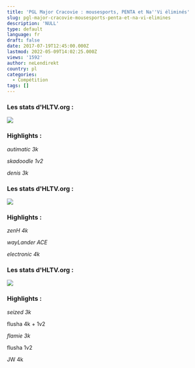 ```yaml
---
title: 'PGL Major Cracovie : mousesports, PENTA et Na''Vi éliminés'
slug: pgl-major-cracovie-mousesports-penta-et-na-vi-elimines
description: 'NULL'
type: default
language: fr
draft: false
date: 2017-07-19T12:45:00.000Z
lastmod: 2022-05-09T14:02:25.000Z
views: '1592'
author: neLendirekt
country: pl
categories:
  - Compétition
tags: []
---
```

### Les stats d'HLTV.org :

![](/storage/images/596f50f20c3cf_mouz-c9png.png)

### Highlights :

_autimatic 3k_

_skadoodle 1v2_ 

_denis 3k_ 

### Les stats d'HLTV.org :

![](/storage/images/596f50f89b8f0_penta-f3png.png)

### Highlights :

_zenH 4k_

_wayLander ACE_ 

_electronic 4k_ 

### Les stats d'HLTV.org :

![](/storage/images/596f53c88f2a0_ss2017-07-19at024213png.png)

### Highlights :

_seized 3k_

flusha 4k + 1v2 

_flamie 3k_ 

flusha 1v2 

JW 4k 
